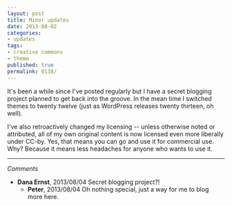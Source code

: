 ```yaml
---
layout: post
title: Minor updates
date: 2013-08-02
categories:
- updates
tags:
- creative commons
- theme
published: true
permalink: 0138/
---
```


It's been a while since I've posted regularly but I have a secret blogging project planned to get back into the groove. In the mean time I switched themes to twenty twelve (just as WordPress releases twenty thirteen, oh well).

I've also retroactively changed my licensing -- unless otherwise noted or attributed, all of my own original content is now licensed even more liberally under CC-by. Yes, that means you can go and use it for commercial use. Why? Because it means less headaches for anyone who wants to use it.

---

_Comments_

* **Dana Ernst**, 2013/08/04
  Secret blogging project?!
  * **Peter**, 2013/08/04
  Oh nothing special, just a way for me to blog more here.
